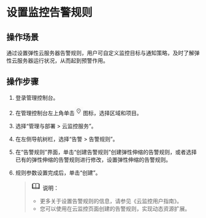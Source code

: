 # 设置监控告警规则<a name="zh-cn_topic_0108337599"></a>

## 操作场景<a name="zh-cn_topic_0027371531_section38299792222911"></a>

通过设置弹性云服务器告警规则，用户可自定义监控目标与通知策略，及时了解弹性云服务器运行状况，从而起到预警作用。

## 操作步骤<a name="zh-cn_topic_0027371531_section7969360222918"></a>

1.  登录管理控制台。
2.  在管理控制台左上角单击![](figures/icon-region.png)图标，选择区域和项目。
3.  选择“管理与部署 \> 云监控服务”。
4.  在左侧导航树栏，选择“告警 \> 告警规则”。
5.  在“告警规则”界面，单击“创建告警规则”创建弹性伸缩的告警规则，或者选择已有的弹性伸缩的告警规则进行修改，设置弹性伸缩的告警规则。
6.  规则参数设置完成后，单击“创建”。

    >![](public_sys-resources/icon-note.gif) **说明：**   
    >-   更多关于设置告警规则的信息，请参见《云监控用户指南》。  
    >-   您可以使用在云监控页面创建的告警规则，实现动态资源扩展。  


